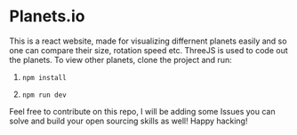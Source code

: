# Planets.io
This is a react website, made for visualizing differnent planets easily and so one can compare their size, rotation speed etc.
ThreeJS is used to code out the planets.
To view other planets, clone the project and run:

1) `npm install`

2) `npm run dev`

Feel free to contribute on this repo, I will be adding some Issues you can solve and build your open sourcing skills as well!
Happy hacking!
